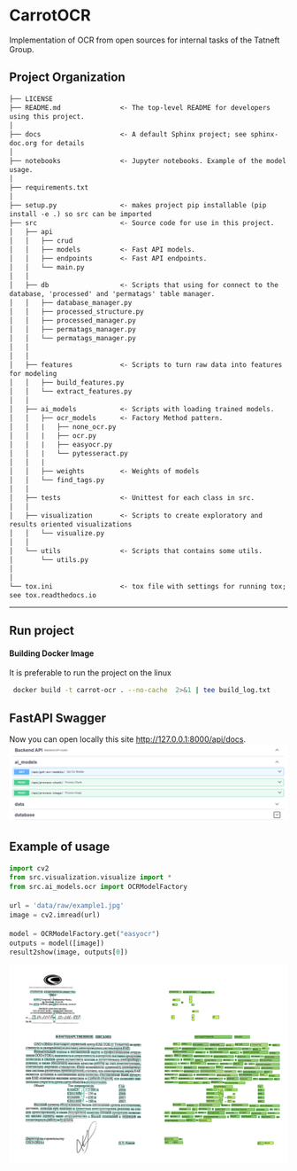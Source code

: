 CarrotOCR
==============================

Implementation of OCR from open sources for internal tasks of the Tatneft Group.

Project Organization
------------

    ├── LICENSE
    ├── README.md               <- The top-level README for developers using this project.
    │
    ├── docs                    <- A default Sphinx project; see sphinx-doc.org for details
    │
    ├── notebooks               <- Jupyter notebooks. Example of the model usage.
    │
    ├── requirements.txt 
    │
    ├── setup.py                <- makes project pip installable (pip install -e .) so src can be imported
    ├── src                     <- Source code for use in this project.
    │   ├── api                 
    │   │   ├── crud            
    │   │   ├── models          <- Fast API models.
    │   │   ├── endpoints       <- Fast API endpoints.
    │   │   └── main.py
    │   │
    │   ├── db                  <- Scripts that using for connect to the database, 'processed' and 'permatags' table manager.
    │   │   ├── database_manager.py
    │   │   ├── processed_structure.py
    │   │   ├── processed_manager.py
    │   │   ├── permatags_manager.py
    │   │   └── permatags_manager.py
    │   │
    │   │
    │   ├── features            <- Scripts to turn raw data into features for modeling
    │   │   ├── build_features.py
    │   │   └── extract_features.py
    │   │
    │   ├── ai_models           <- Scripts with loading trained models.
    │   │   ├── ocr_models      <- Factory Method pattern.
    │   │   |   ├── none_ocr.py       
    │   │   |   ├── ocr.py       
    │   │   |   ├── easyocr.py  
    │   │   |   └── pytesseract.py 
    │   │   |   
    │   │   ├── weights         <- Weights of models
    │   │   └── find_tags.py
    │   │
    │   ├── tests               <- Unittest for each class in src.
    │   │
    │   ├── visualization       <- Scripts to create exploratory and results oriented visualizations
    │   │   └── visualize.py
    │   │
    │   └── utils               <- Scripts that contains some utils.
    │       └── utils.py
    │
    │
    └── tox.ini                 <- tox file with settings for running tox; see tox.readthedocs.io


--------
## Run project
#### Building Docker Image
It is preferable to run the project on the linux
```bash
 docker build -t carrot-ocr . --no-cache  2>&1 | tee build_log.txt
```

## FastAPI Swagger
Now you can open locally this site http://127.0.0.1:8000/api/docs.
<img src="notebooks/references/backend.jpg" alt="#">

## Example of usage

```python
import cv2
from src.visualization.visualize import *
from src.ai_models.ocr import OCRModelFactory

url = 'data/raw/example1.jpg'
image = cv2.imread(url)

model = OCRModelFactory.get("easyocr")
outputs = model([image])
result2show(image, outputs[0])
```

<img src="notebooks/references/output1.png" alt="#">